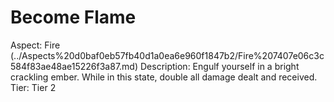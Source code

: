 # Become Flame

Aspect: Fire (../Aspects%20d0baf0eb57fb40d1a0ea6e960f1847b2/Fire%207407e06c3c584f83ae48ae15226f3a87.md)
Description: Engulf yourself in a bright crackling ember. While in this state, double all damage dealt and received.
Tier: Tier 2